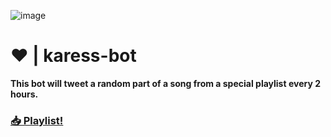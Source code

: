 ![image](https://github.com/Furyforev3r/karess-bot/assets/88341564/93885332-2b5b-406d-8839-f6ee78002b32)
# ❤️ | karess-bot
**This bot will tweet a random part of a song from a special playlist every 2 hours.**

### **[📥 Playlist!](https://open.spotify.com/playlist/1pn8dZNM8BTQh5ZvUdxGRO)**
